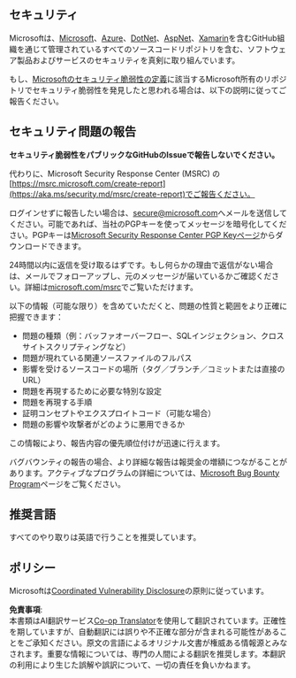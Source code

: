 <!--
CO_OP_TRANSLATOR_METADATA:
{
  "original_hash": "57f14126c1c6add76b3aef3844dfe4e3",
  "translation_date": "2025-05-16T14:24:58+00:00",
  "source_file": "SECURITY.md",
  "language_code": "ja"
}
-->
## セキュリティ

Microsoftは、[Microsoft](https://github.com/Microsoft)、[Azure](https://github.com/Azure)、[DotNet](https://github.com/dotnet)、[AspNet](https://github.com/aspnet)、[Xamarin](https://github.com/xamarin)を含むGitHub組織を通じて管理されているすべてのソースコードリポジトリを含む、ソフトウェア製品およびサービスのセキュリティを真剣に取り組んでいます。

もし、[Microsoftのセキュリティ脆弱性の定義](https://aka.ms/security.md/definition)に該当するMicrosoft所有のリポジトリでセキュリティ脆弱性を発見したと思われる場合は、以下の説明に従ってご報告ください。

## セキュリティ問題の報告

**セキュリティ脆弱性をパブリックなGitHubのIssueで報告しないでください。**

代わりに、Microsoft Security Response Center (MSRC) の[https://msrc.microsoft.com/create-report](https://aka.ms/security.md/msrc/create-report)でご報告ください。

ログインせずに報告したい場合は、[secure@microsoft.com](mailto:secure@microsoft.com)へメールを送信してください。可能であれば、当社のPGPキーを使ってメッセージを暗号化してください。PGPキーは[Microsoft Security Response Center PGP Keyページ](https://aka.ms/security.md/msrc/pgp)からダウンロードできます。

24時間以内に返信を受け取るはずです。もし何らかの理由で返信がない場合は、メールでフォローアップし、元のメッセージが届いているかご確認ください。詳細は[microsoft.com/msrc](https://www.microsoft.com/msrc)でご覧いただけます。

以下の情報（可能な限り）を含めていただくと、問題の性質と範囲をより正確に把握できます：

  * 問題の種類（例：バッファオーバーフロー、SQLインジェクション、クロスサイトスクリプティングなど）
  * 問題が現れている関連ソースファイルのフルパス
  * 影響を受けるソースコードの場所（タグ／ブランチ／コミットまたは直接のURL）
  * 問題を再現するために必要な特別な設定
  * 問題を再現する手順
  * 証明コンセプトやエクスプロイトコード（可能な場合）
  * 問題の影響や攻撃者がどのように悪用できるか

この情報により、報告内容の優先順位付けが迅速に行えます。

バグバウンティの報告の場合、より詳細な報告は報奨金の増額につながることがあります。アクティブなプログラムの詳細については、[Microsoft Bug Bounty Program](https://aka.ms/security.md/msrc/bounty)ページをご覧ください。

## 推奨言語

すべてのやり取りは英語で行うことを推奨しています。

## ポリシー

Microsoftは[Coordinated Vulnerability Disclosure](https://aka.ms/security.md/cvd)の原則に従っています。

**免責事項**:  
本書類はAI翻訳サービス[Co-op Translator](https://github.com/Azure/co-op-translator)を使用して翻訳されています。正確性を期していますが、自動翻訳には誤りや不正確な部分が含まれる可能性があることをご承知ください。原文の言語によるオリジナル文書が権威ある情報源とみなされます。重要な情報については、専門の人間による翻訳を推奨します。本翻訳の利用により生じた誤解や誤訳について、一切の責任を負いかねます。